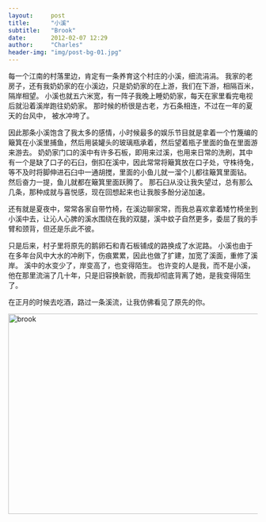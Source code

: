 ```yaml
---
layout:     post
title:      "小溪"
subtitle:   "Brook"
date:       2012-02-07 12:29
author:     "Charles"
header-img: "img/post-bg-01.jpg"
---
```


每一个江南的村落里边，肯定有一条养育这个村庄的小溪，细流涓涓。
我家的老房子，还有我奶奶家的在小溪边，只是奶奶家的在上游，我们在下游，相隔百米，隔岸相望。
小溪也就五六米宽，有一阵子我晚上睡奶奶家，每天在家里看完电视后就沿着溪岸跑往奶奶家。
那时候的桥很是古老，方石条相连，不过在一年的夏天的台风中， 被水冲垮了。

因此那条小溪饱含了我太多的感情，小时候最多的娱乐节目就是拿着一个竹篾编的簸箕在小溪里捕鱼，然后用装罐头的玻璃瓶承着，然后望着瓶子里面的鱼在里面游来游去。
奶奶家门口的溪中有许多石板，即用来过溪，也用来日常的洗刷，其中有一个是缺了口子的石臼，倒扣在溪中，因此常常将簸箕放在口子处，守株待兔，等不及时将脚伸进石臼中一通胡搅，里面的小鱼儿就一溜个儿都往簸箕里面钻。
然后奋力一提，鱼儿就都在簸箕里面跃腾了。
那石臼从没让我失望过，总有那么几条，那种成就与喜悦感，现在回想起来也让我胺多酚分泌加速。

还有就是夏夜中，常常各家自带竹椅，在溪边聊家常，而我总喜欢拿着矮竹椅坐到小溪中去，让沁人心脾的溪水围绕在我的双腿，溪中蚊子自然更多，委屈了我的手臂和颈背，但还是乐此不彼。

只是后来，村子里将原先的鹅卵石和青石板铺成的路换成了水泥路。
小溪也由于在多年台风中大水的冲刷下，伤痕累累，因此也做了扩建，加宽了溪面，重修了溪岸。
溪中的水变少了，岸变高了，也变得陌生。
也许变的人是我，而不是小溪，他在那里流湍了几十年，只是旧容换新貌，而我却彻底背离了她，是我变得陌生了。

在正月的时候去吃酒，路过一条溪流，让我仿佛看见了原先的你。

<a href="http://esp4u.org/wp-content/uploads/2012/02/brook.jpg"><img title="brook" style="border-right: 0px; border-top: 0px; display: block; float: none; margin-left: auto; border-left: 0px; margin-right: auto; border-bottom: 0px" height="404" alt="brook" src="http://esp4u.org/wp-content/uploads/2012/02/brook_thumb.jpg" width="604" border="0" /></a>